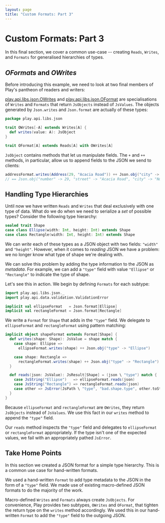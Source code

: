 ```yaml
---
layout: page
title: "Custom Formats: Part 3"
---
```


# Custom Formats: Part 3

In this final section, we cover a common use-case -- creating `Reads`, `Writes`, and `Formats` for generalised hierarchies of types.

## *OFormats* and *OWrites*

Before introducing this example, we need to look at two final members of Play's pantheon of readers and writers:

[play.api.libs.json.OWrites](https://playframework.com/documentation/2.3.x/api/scala/index.html#play.api.libs.json.OWrites) and [play.api.libs.json.OFormat](https://playframework.com/documentation/2.3.x/api/scala/index.html#play.api.libs.json.OFormat) are specialisations of `Writes` and `Formats` that return `JsObjects` instead of `JsValues`. The objects generated by `Json.writes` and `Json.format` are actually of these types:

~~~ scala
package play.api.libs.json

trait OWrites[-A] extends Writes[A] {
  def writes(value: A): JsObject
}

trait OFormat[A] extends Reads[A] with OWrites[A]
~~~

`JsObject` contains methods that let us manipulate fields. The `+` and `++` methods, in particular, allow us to append fields to the JSON we send to clients:

~~~ scala
addressFormat.writes(Address(29, "Acacia Road")) ++ Json.obj("city" -> "Nuttytown")
// == Json.obj("number" -> 29, "street" -> "Acacia Road", "city" -> "Nuttytown")
~~~

## Handling Type Hierarchies

Until now we have written `Reads` and `Writes` that deal exclusively with one type of data. What do we do when we need to serialize a *set* of possible types? Consider the following type hierarchy:

~~~ scala
sealed trait Shape
case class Ellipse(width: Int, height: Int) extends Shape
case class Rectangle(width: Int, height: Int) extends Shape
~~~

We can *write* each of these types as a JSON object with two fields: `"width"` and `"height"`. However, when it comes to *reading* JSON we have a problem: we no longer know what type of shape we're dealing with.

We can solve this problem by adding the type information to the JSON as *metadata*. For example, we can add a `"type"` field with value `"Ellipse"` or `"Rectangle"` to indicate the type of shape.

Let's see this in action. We begin by defining `Formats` for each subtype:

~~~ scala
import play.api.libs.json._
import play.api.data.validation.ValidationError

implicit val ellipseFormat   = Json.format[Ellipse]
implicit val rectangleFormat = Json.format[Rectangle]
~~~

We write a `Format` for `Shape` that adds in the `"type"` field. We delegate to `ellipseFormat` and `rectangleFormat` using pattern matching:

~~~ scala
implicit object shapeFormat extends Format[Shape] {
  def writes(shape: Shape): JsValue = shape match {
    case shape: Ellipse =>
      ellipseFormat.writes(shape) ++ Json.obj("type" -> "Ellipse")

    case shape: Rectangle =>
      rectangleFormat.writes(shape) ++ Json.obj("type" -> "Rectangle")
  }

  def reads(json: JsValue): JsResult[Shape] = (json \ "type") match {
    case JsString("Ellipse")   => ellipseFormat.reads(json)
    case JsString("Rectangle") => rectangleFormat.reads(json)
    case other => JsError(JsPath \ "type", "bad.shape.type", other.toString)
  }
}
~~~

Because `ellipseFormat` and `rectangleFormat` are `OWrites`, they return `JsObjects` instead of `JsValues`. We use this fact in our `writes` method to append the `"type"` field.

Our `reads` method inspects the `"type"` field and delegates to `ellipseFormat` or `rectangleFormat` appropriately. If the type isn't one of the expected values, we fail with an appropriately pathed `JsError`.

## Take Home Points

In this section we created a JSON format for a simple type hierarchy. This is a common use case for hand-written formats.

We used a hand-written `Format` to add type metadata to the JSON in the form of a `"type"` field. We made use of existing macro-defined JSON formats to do the majority of the work.

Macro-defined `Writes` and `Formats` always create `JsObjects`. For convenience, Play provides two subtypes, `OWrites` and `OFormat`, that tighten the return type on the `writes` method accordingly. We used this in our hand-written `Format` to add the `"type"` field to the outgoing JSON.

